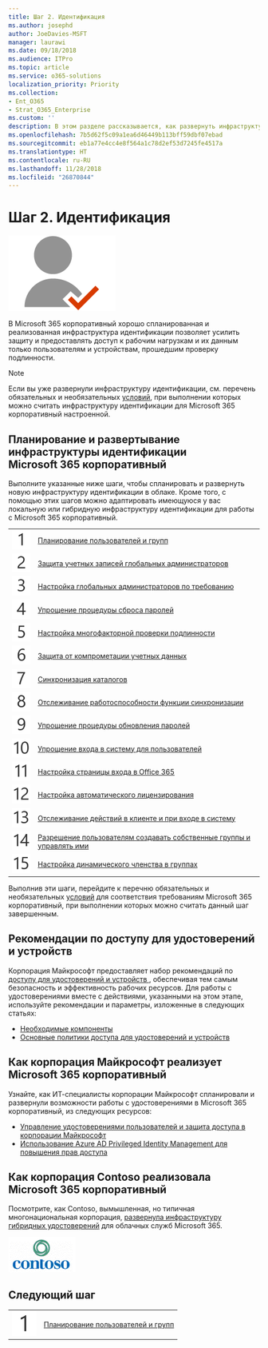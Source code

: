 ```yaml
---
title: Шаг 2. Идентификация
ms.author: josephd
author: JoeDavies-MSFT
manager: laurawi
ms.date: 09/18/2018
ms.audience: ITPro
ms.topic: article
ms.service: o365-solutions
localization_priority: Priority
ms.collection:
- Ent_O365
- Strat_O365_Enterprise
ms.custom: ''
description: В этом разделе рассказывается, как развернуть инфраструктуру идентификации для Microsoft 365 корпоративный.
ms.openlocfilehash: 7b5d62f5c09a1ea6d46449b113bff59dbf07ebad
ms.sourcegitcommit: eb1a77e4cc4e8f564a1c78d2ef53d7245fe4517a
ms.translationtype: HT
ms.contentlocale: ru-RU
ms.lasthandoff: 11/28/2018
ms.locfileid: "26870844"
---
```

# <a name="phase-2-identity"></a>Шаг 2. Идентификация

![](./media/deploy-foundation-infrastructure/identity_icon.png)

В Microsoft 365 корпоративный хорошо спланированная и реализованная инфраструктура идентификации позволяет усилить защиту и предоставлять доступ к рабочим нагрузкам и их данным только пользователям и устройствам, прошедшим проверку подлинности.

>[!Note]
>Если вы уже развернули инфраструктуру идентификации, см. перечень обязательных и необязательных [условий](identity-exit-criteria.md), при выполнении которых можно считать инфраструктуру идентификации для Microsoft 365 корпоративный настроенной.
>

## <a name="plan-and-deploy-your-microsoft-365-enterprise-identity-infrastructure"></a>Планирование и развертывание инфраструктуры идентификации Microsoft 365 корпоративный 

Выполните указанные ниже шаги, чтобы спланировать и развернуть новую инфраструктуру идентификации в облаке. Кроме того, с помощью этих шагов можно адаптировать имеющуюся у вас локальную или гибридную инфраструктуру идентификации для работы с Microsoft 365 корпоративный. 

|||
|:-------|:-----|
|![](./media/stepnumbers/Step1.png)| [Планирование пользователей и групп](identity-plan-users-groups.md) |
|![](./media/stepnumbers/Step2.png)| [Защита учетных записей глобальных администраторов](identity-designate-protect-admin-accounts.md) |
|![](./media/stepnumbers/Step3.png)| [Настройка глобальных администраторов по требованию](identity-privileged-identity-management.md) |
|![](./media/stepnumbers/Step4.png)| [Упрощение процедуры сброса паролей](identity-password-reset.md) |
|![](./media/stepnumbers/Step5.png)| [Настройка многофакторной проверки подлинности](identity-multi-factor-authentication.md) |
|![](./media/stepnumbers/Step6.png)| [Защита от компрометации учетных данных](identity-azure-ad-identity-protection.md) |
|![](./media/stepnumbers/Step7.png)| [Синхронизация каталогов](identity-azure-ad-connect.md) |
|![](./media/stepnumbers/Step8.png)| [Отслеживание работоспособности функции синхронизации](identity-azure-ad-connect-health.md) |
|![](./media/stepnumbers/Step9.png)| [Упрощение процедуры обновления паролей](identity-password-writeback.md) |
|![](./media/stepnumbers/Step10.png)| [Упрощение входа в систему для пользователей](identity-single-sign-on.md) |
|![](./media/stepnumbers/Step11.png)| [Настройка страницы входа в Office 365](identity-customize-office-365-sign-in.md) |
|![](./media/stepnumbers/Step12.png)| [Настройка автоматического лицензирования](identity-group-based-licensing.md) |
|![](./media/stepnumbers/Step13.png)| [Отслеживание действий в клиенте и при входе в систему](identity-azure-ad-access-usage-reporting.md) |
|![](./media/stepnumbers/Step14.png)| [Разрешение пользователям создавать собственные группы и управлять ими](identity-self-service-group-management.md) |
|![](./media/stepnumbers/Step15.png)| [Настройка динамического членства в группах](identity-automatic-group-membership.md) |

Выполнив эти шаги, перейдите к перечню обязательных и необязательных [условий](identity-exit-criteria.md) для соответствия требованиям Microsoft 365 корпоративный, при выполнении которых можно считать данный шаг завершенным.

## <a name="identity-and-device-access-recommendations"></a>Рекомендации по доступу для удостоверений и устройств

Корпорация Майкрософт предоставляет набор рекомендаций по [доступу для удостоверений и устройств ](microsoft-365-policies-configurations.md), обеспечивая тем самым безопасность и эффективность рабочих ресурсов. Для работы с удостоверениями вместе с действиями, указанными на этом этапе, используйте рекомендации и параметры, изложенные в следующих статьях:

- [Необходимые компоненты](identity-access-prerequisites.md)
- [Основные политики доступа для удостоверений и устройств](identity-access-policies.md)

## <a name="how-microsoft-does-microsoft-365-enterprise"></a>Как корпорация Майкрософт реализует Microsoft 365 корпоративный

Узнайте, как ИТ-специалисты корпорации Майкрософт спланировали и развернули возможности работы с удостоверениями в Microsoft 365 корпоративный, из следующих ресурсов:

- [Управление удостоверениями пользователей и защита доступа в корпорации Майкрософт](https://www.microsoft.com/itshowcase/Article/Content/931/Managing-user-identities-and-secure-access-at-Microsoft)
- [Использование Azure AD Privileged Identity Management для повышения прав доступа](https://www.microsoft.com/itshowcase/Article/Content/887/Using-Azure-AD-Privileged-Identity-Management-for-elevated-access)

## <a name="how-contoso-did-microsoft-365-enterprise"></a>Как корпорация Contoso реализовала Microsoft 365 корпоративный

Посмотрите, как Contoso, вымышленная, но типичная многонациональная корпорация, [развернула инфраструктуру гибридных удостоверений](contoso-identity.md) для облачных служб Microsoft 365.

![](./media/contoso-overview/contoso-icon.png)


## <a name="next-step"></a>Следующий шаг

|||
|:-------|:-----|
|![](./media/stepnumbers/Step1.png)| [Планирование пользователей и групп](identity-plan-users-groups.md) |
